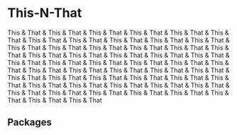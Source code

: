 # This-N-That

This & That & This & That & This & That & This & That & This & That & This & That & This & That & This & That & This & That & This & That & This & That & This & That & This & That & This & That & This & That & This & That & This & That & This & That & This & That & This & That & This & That & This & That & This & That & This & That & This & That & This & That & This & That & This & That & This & That & This & That & This & That & This & That & This & That & This & That & This & That & This & That & This & That & This & That & This & That & This & That & This & That & This & That & This & That & This & That & This & That & This & That & This & That & This & That & This & That & This & That & This & That & This & That 

## Packages

